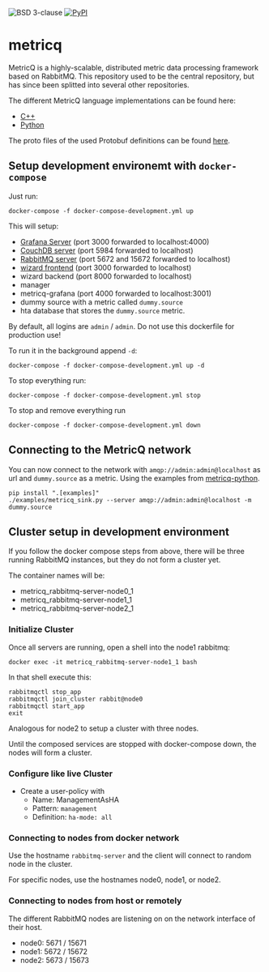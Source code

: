 ![BSD 3-clause](https://img.shields.io/badge/license-BSD%203--clause-blue.svg)
[![PyPI](https://img.shields.io/pypi/v/metricq)](https://pypi.org/project/metricq/)

# metricq

MetricQ is a highly-scalable, distributed metric data processing framework based on RabbitMQ.
This repository used to be the central repository, but has since been splitted into several other
repositories.

The different MetricQ language implementations can be found here:

- [C++](https://github.com/metricq/metricq-cpp)
- [Python](https://github.com/metricq/metricq-python)

The proto files of the used Protobuf definitions can be found [here](https://github.com/metricq/metricq-python).

## Setup development environemt with ```docker-compose```

Just run:

```
docker-compose -f docker-compose-development.yml up
```

This will setup:

- [Grafana Server](http://localhost:4000) (port 3000 forwarded to localhost:4000)
- [CouchDB server](http://localhost:5984) (port 5984 forwarded to localhost)
- [RabbitMQ server](http://localhost:15672/) (port 5672 and 15672 forwarded to localhost)
- [wizard frontend](http://localhost:3000/wizard/) (port 3000 forwarded to localhost)
- wizard backend (port 8000 forwarded to localhost)
- manager
- metricq-grafana (port 4000 forwarded to localhost:3001)
- dummy source with a metric called `dummy.source`
- hta database that stores the `dummy.source` metric.

By default, all logins are `admin` / `admin`. Do not use this dockerfile for production use!

To run it in the background append ```-d```:

```
docker-compose -f docker-compose-development.yml up -d
```

To stop everything run:

```
docker-compose -f docker-compose-development.yml stop
```

To stop and remove everything run

```
docker-compose -f docker-compose-development.yml down
```

## Connecting to the MetricQ network

You can now connect to the network with `amqp://admin:admin@localhost` as url and `dummy.source` as a metric. Using the examples from [metricq-python](https://github.com/metricq/metricq-python).

```
pip install ".[examples]"
./examples/metricq_sink.py --server amqp://admin:admin@localhost -m dummy.source
```

## Cluster setup in development environment

If you follow the docker compose steps from above, there will be three running RabbitMQ instances,
but they do not form a cluster yet.

The container names will be:

- metricq_rabbitmq-server-node0_1
- metricq_rabbitmq-server-node1_1
- metricq_rabbitmq-server-node2_1


### Initialize Cluster

Once all servers are running, open a shell into the node1 rabbitmq:

```
docker exec -it metricq_rabbitmq-server-node1_1 bash
```

In that shell execute this:

```
rabbitmqctl stop_app
rabbitmqctl join_cluster rabbit@node0
rabbitmqctl start_app
exit
```

Analogous for node2 to setup a cluster with three nodes.

Until the composed services are stopped with docker-compose down, the nodes will form a cluster.

### Configure like live Cluster

- Create a user-policy with
    - Name: ManagementAsHA
    - Pattern: `management`
    - Definition: `ha-mode:	all`

### Connecting to nodes from docker network

Use the hostname `rabbitmq-server` and the client will connect to random node in the cluster.

For specific nodes, use the hostnames node0, node1, or node2.

### Connecting to nodes from host or remotely

The different RabbitMQ nodes are listening on on the network interface of their host.

- node0: 5671 / 15671
- node1: 5672 / 15672
- node2: 5673 / 15673
